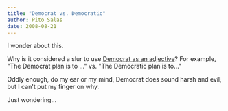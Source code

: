 ```yaml
---
title: "Democrat vs. Democratic"
author: Pito Salas
date: 2008-08-21
---
```




I wonder about this.

Why is it considered a slur to use [Democrat as an
adjective](<http://en.wikipedia.org/wiki/Democrat_Party_%28phrase%29>)? For
example, "The Democrat plan is to …" vs. "The Democratic plan is to…"

Oddly enough, do my ear or my mind, Democrat does sound harsh and evil, but I
can't put my finger on why.

Just wondering…


